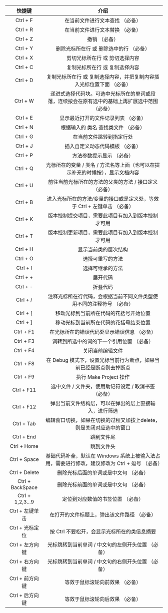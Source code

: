 | 快捷键           | 介绍                                                                                            |
|:--------------------:|:-------------------------------------------------------------------------:|
| Ctrl + F         | 在当前文件进行文本查找 （必备）                                                                 |
| Ctrl + R         | 在当前文件进行文本替换 （必备）                                                                 |
| Ctrl + Z         | 撤销 （必备）                                                                                   |
| Ctrl + Y         | 删除光标所在行 或 删除选中的行 （必备）                                                         |
| Ctrl + X         | 剪切光标所在行 或 剪切选择内容                                                                  |
| Ctrl + C         | 复制光标所在行 或 复制选择内容                                                                  |
| Ctrl + D         | 复制光标所在行 或 复制选择内容，并把复制内容插入光标位置下面 （必备）                           |
| Ctrl + W         | 递进式选择代码块。可选中光标所在的单词或段落，连续按会在原有选中的基础上再扩展选中范围 （必备） |
| Ctrl + E         | 显示最近打开的文件记录列表 （必备）                                                             |
| Ctrl + N         | 根据输入的 类名 查找类文件 （必备）                                                             |
| Ctrl + G         | 在当前文件跳转到指定行处                                                                        |
| Ctrl + J         | 插入自定义动态代码模板 （必备）                                                                 |
| Ctrl + P         | 方法参数提示显示 （必备）                                                                       |
| Ctrl + Q         | 光标所在的变量 / 类名 / 方法名等上面（也可以在提示补充的时候按），显示文档内容                  |
| Ctrl + U         | 前往当前光标所在的方法的父类的方法 / 接口定义 （必备）                                          |
| Ctrl + B         | 进入光标所在的方法/变量的接口或是定义处，等效于 Ctrl + 左键单击 （必备）                        |
| Ctrl + K         | 版本控制提交项目，需要此项目有加入到版本控制才可用                                              |
| Ctrl + T         | 版本控制更新项目，需要此项目有加入到版本控制才可用                                              |
| Ctrl + H         | 显示当前类的层次结构                                                                            |
| Ctrl + O         | 选择可重写的方法                                                                                |
| Ctrl + I         | 选择可继承的方法                                                                                |
| Ctrl + +         | 展开代码                                                                                        |
| Ctrl + -         | 折叠代码                                                                                        |
| Ctrl + /         | 注释光标所在行代码，会根据当前不同文件类型使用不同的注释符号 （必备）                           |
| Ctrl + [         | 移动光标到当前所在代码的花括号开始位置                                                          |
| Ctrl + ]         | 移动光标到当前所在代码的花括号结束位置                                                          |
| Ctrl + F1        | 在光标所在的错误代码处显示错误信息 （必备）                                                     |
| Ctrl + F3        | 调转到所选中的词的下一个引用位置 （必备）                                                       |
| Ctrl + F4        | 关闭当前编辑文件                                                                                |
| Ctrl + F8        | 在 Debug 模式下，设置光标当前行为断点，如果当前已经是断点则去掉断点                             |
| Ctrl + F9        | 执行 Make Project 操作                                                                          |
| Ctrl + F11       | 选中文件 / 文件夹，使用助记符设定 / 取消书签 （必备）                                           |
| Ctrl + F12       | 弹出当前文件结构层，可以在弹出的层上直接输入，进行筛选                                          |
| Ctrl + Tab       | 编辑窗口切换，如果在切换的过程又加按上delete，则是关闭对应选中的窗口                            |
| Ctrl + End       | 跳到文件尾                                                                                      |
| Ctrl + Home      | 跳到文件头                                                                                      |
| Ctrl + Space     | 基础代码补全，默认在 Windows 系统上被输入法占用，需要进行修改，建议修改为 Ctrl + 逗号 （必备）  |
| Ctrl + Delete    | 删除光标后面的单词或是中文句 （必备）                                                           |
| Ctrl + BackSpace | 删除光标前面的单词或是中文句 （必备）                                                           |
| Ctrl + 1,2,3...9 | 定位到对应数值的书签位置 （必备）                                                               |
| Ctrl + 左键单击  | 在打开的文件标题上，弹出该文件路径 （必备）                                                     |
| Ctrl + 光标定位  | 按 Ctrl 不要松开，会显示光标所在的类信息摘要                                                    |
| Ctrl + 左方向键  | 光标跳转到当前单词 / 中文句的左侧开头位置 （必备）                                              |
| Ctrl + 右方向键  | 光标跳转到当前单词 / 中文句的右侧开头位置 （必备）                                              |
| Ctrl + 前方向键  | 等效于鼠标滚轮向前效果 （必备）                                                                 |
| Ctrl + 后方向键  | 等效于鼠标滚轮向后效果 （必备）                                                                 |

<v-comment idSufix="ideaShortcutsGuide"/>
